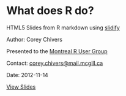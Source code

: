 What does R do?
=================

HTML5 Slides from R markdown using [slidify](http://ramnathv.github.com/slidify/)

Author: Corey Chivers

Presented to the [Montreal R User Group](http://www.meetup.com/Montreal-R-User-Group/)

Contact: corey.chivers@mail.mcgill.ca

Date: 2012-11-14

[View Slides](http://madere.biol.mcgill.ca/cchivers/rwowdeck/)

